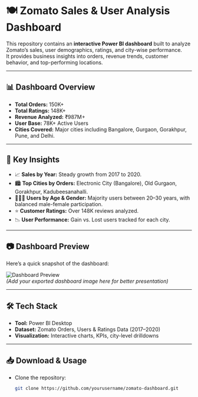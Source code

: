 # 🍽️ Zomato Sales & User Analysis Dashboard

This repository contains an **interactive Power BI dashboard** built to analyze Zomato’s sales, user demographics, ratings, and city-wise performance.  
It provides business insights into orders, revenue trends, customer behavior, and top-performing locations.

---

## 📊 Dashboard Overview
- **Total Orders:** 150K+
- **Total Ratings:** 148K+
- **Revenue Analyzed:** ₹987M+
- **User Base:** 78K+ Active Users
- **Cities Covered:** Major cities including Bangalore, Gurgaon, Gorakhpur, Pune, and Delhi.

---

## 🚀 Key Insights
- 📈 **Sales by Year:** Steady growth from 2017 to 2020.  
- 🏙️ **Top Cities by Orders:** Electronic City (Bangalore), Old Gurgaon, Gorakhpur, Kadubeesanahalli.  
- 👨‍👩‍👧 **Users by Age & Gender:** Majority users between 20–30 years, with balanced male-female participation.  
- ⭐ **Customer Ratings:** Over 148K reviews analyzed.  
- 📉 **User Performance:** Gain vs. Lost users tracked for each city.  

---

## 📷 Dashboard Preview
Here’s a quick snapshot of the dashboard:

![Dashboard Preview](zomato_dashboard.png)  
*(Add your exported dashboard image here for better presentation)*

---

## 🛠️ Tech Stack
- **Tool:** Power BI Desktop  
- **Dataset:** Zomato Orders, Users & Ratings Data (2017–2020)  
- **Visualization:** Interactive charts, KPIs, city-level drilldowns  

---

## 📥 Download & Usage
- Clone the repository:
  ```bash
  git clone https://github.com/yourusername/zomato-dashboard.git
